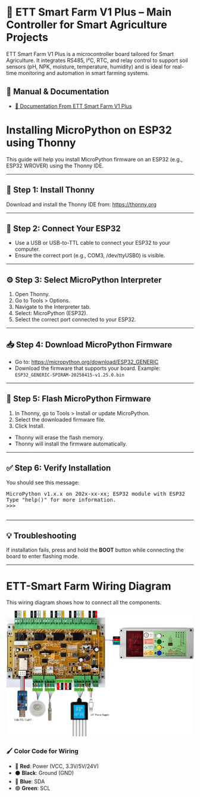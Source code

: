 <!DOCTYPE html>
<html lang="en">
<head>
  <meta charset="UTF-8">
</head>
<body>

<h1>🌾 ETT Smart Farm V1 Plus – Main Controller for Smart Agriculture Projects</h1>
<p>ETT Smart Farm V1 Plus is a microcontroller board tailored for Smart Agriculture. It integrates RS485, I²C, RTC, and relay control to support soil sensors (pH, NPK, moisture, temperature, humidity) and is ideal for real-time monitoring and automation in smart farming systems.</p>

## 📘 Manual & Documentation

- [🔗 Documentation From ETT Smart Farm V1 Plus](https://www.etteam.com/productI2C_RS485/ET-SMART-FARM-V1P/index.html)

<h1>Installing MicroPython on ESP32 using Thonny</h1>
<p>This guide will help you install MicroPython firmware on an ESP32 (e.g., ESP32 WROVER) using the Thonny IDE.</p>

<hr>

<h2>🧩 Step 1: Install Thonny</h2>
<p>Download and install the Thonny IDE from: <a href="https://thonny.org">https://thonny.org</a></p>

<hr>

<h2>🔌 Step 2: Connect Your ESP32</h2>
<ul>
  <li>Use a USB or USB-to-TTL cable to connect your ESP32 to your computer.</li>
  <li>Ensure the correct port (e.g., COM3, /dev/ttyUSB0) is visible.</li>
</ul>

<hr>

<h2>⚙️ Step 3: Select MicroPython Interpreter</h2>
<ol>
  <li>Open Thonny.</li>
  <li>Go to Tools &gt; Options.</li>
  <li>Navigate to the Interpreter tab.</li>
  <li>Select: MicroPython (ESP32).</li>
  <li>Select the correct port connected to your ESP32.</li>
</ol>

<hr>


  <h2>📥 Step 4: Download MicroPython Firmware</h2>
  <ul>
      <li>Go to: <a href="https://micropython.org/download/ESP32_GENERIC">https://micropython.org/download/ESP32_GENERIC</a></li>
      <li>Download the firmware that supports your board. Example: <code>ESP32_GENERIC-SPIRAM-20250415-v1.25.0.bin</code></li>
    </ul>

  <hr>

  <h2>🚀 Step 5: Flash MicroPython Firmware</h2>
  <ol>
    <li>In Thonny, go to Tools &gt; Install or update MicroPython.</li>
    <li>Select the downloaded firmware file.</li>
    <li>Click Install.</li>
  </ol>
  <ul>
    <li>Thonny will erase the flash memory.</li>
    <li>Thonny will install the firmware automatically.</li>
  </ul>

  <hr>

  <h2>✅ Step 6: Verify Installation</h2>
  <p>You should see this message:</p>
  <pre>
MicroPython v1.x.x on 202x-xx-xx; ESP32 module with ESP32
Type "help()" for more information.
>>>
  </pre>

  <hr>

  <h2>💡 Troubleshooting</h2>
  <p>If installation fails, press and hold the <strong>BOOT</strong> button while connecting the board to enter flashing mode.</p>

  <hr>

  <h1>ETT-Smart Farm Wiring Diagram</h1>
  <p>This wiring diagram shows how to connect all the components.</p>

  ![Wiring Diagram](images/wiring_diagram.jpg)

  ### 🖌 Color Code for Wiring

  - 🔴 **Red**: Power (VCC, 3.3V/5V/24V)
  - ⚫ **Black**: Ground (GND)
  - 🔵 **Blue**: SDA
  - 🟢 **Green**: SCL

</body>
</html>
